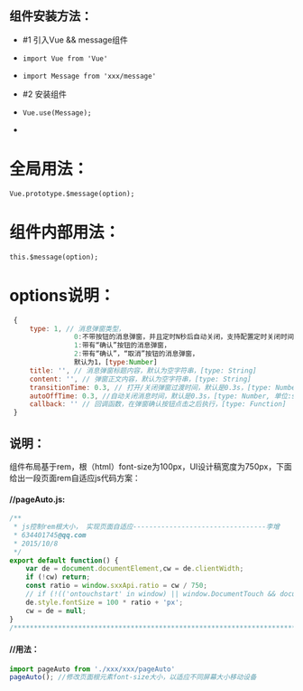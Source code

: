 
## 组件安装方法：
 *   #1 引入Vue && message组件
 *     import Vue from 'Vue' 
 *     import Message from 'xxx/message'
 *   #2 安装组件
 *     Vue.use(Message);
 * 
 # 全局用法：
    Vue.prototype.$message(option);
  
 # 组件内部用法：
    this.$message(option);
  
 # options说明：
 ```js
  {
      type: 1, // 消息弹窗类型，
                 0:不带按钮的消息弹窗，并且定时N秒后自动关闭，支持配置定时关闭时间
                 1:带有“确认”按钮的消息弹窗，
                 2:带有“确认”，“取消”按钮的消息弹窗，
                 默认为1，[type:Number]
      title: '', // 消息弹窗标题内容，默认为空字符串，[type: String]
      content: '', // 弹窗正文内容，默认为空字符串，[type: String]
      transitionTime: 0.3, // 打开/关闭弹窗过渡时间，默认是0.3s，[type: Number, 单位:s]
      autoOffTime: 0.3, //自动关闭消息时间，默认是0.3s，[type: Number, 单位:s]
      callback: '' // 回调函数，在弹窗确认按钮点击之后执行，[type: Function]
  }
```
 
## 说明：
 组件布局基于rem，根（html）font-size为100px，UI设计稿宽度为750px，下面给出一段页面rem自适应js代码方案：
 
#### //pageAuto.js:
```js
/**
 * js控制rem根大小， 实现页面自适应---------------------------------李增
 * 634401745@qq.com
 * 2015/10/8
 */
export default function() {
    var de = document.documentElement,cw = de.clientWidth;
    if (!cw) return;
    const ratio = window.sxxApi.ratio = cw / 750;
    // if (!(('ontouchstart' in window) || window.DocumentTouch && document instanceof DocumentTouch)) cw = 450;
    de.style.fontSize = 100 * ratio + 'px';
    cw = de = null;
}
/******************************************************************************************/
```
#### //用法：
```js
import pageAuto from './xxx/xxx/pageAuto'
pageAuto();	//修改页面根元素font-size大小，以适应不同屏幕大小移动设备
```
